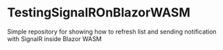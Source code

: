 # TestingSignalROnBlazorWASM
Simple repository for showing how to refresh list and sending notification with SignalR inside Blazor WASM
